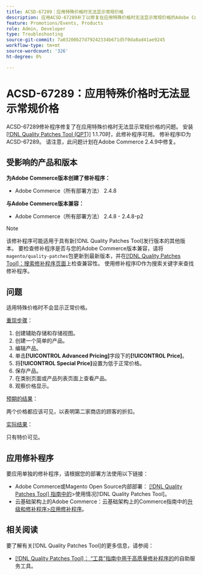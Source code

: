 ```yaml
---
title: ACSD-67289：应用特殊价格时无法显示常规价格
description: 应用ACSD-67289补丁以修复在应用特殊价格时无法显示常规价格的Adobe Commerce问题。
feature: Promotions/Events, Products
role: Admin, Developer
type: Troubleshooting
source-git-commit: 7a03200b27d79242334b671d5f0da8ad41ae9245
workflow-type: tm+mt
source-wordcount: '326'
ht-degree: 0%

---
```


# ACSD-67289：应用特殊价格时无法显示常规价格

ACSD-67289修补程序修复了在应用特殊价格时无法显示常规价格的问题。 安装[[!DNL Quality Patches Tool (QPT)]](/help/tools/quality-patches-tool/quality-patches-tool-to-self-serve-quality-patches.md) 1.1.70时，此修补程序可用。 修补程序ID为ACSD-67289。 请注意，此问题计划在Adobe Commerce 2.4.9中修复。

## 受影响的产品和版本

**为Adobe Commerce版本创建了修补程序：**

* Adobe Commerce（所有部署方法） 2.4.8

**与Adobe Commerce版本兼容：**

* Adobe Commerce（所有部署方法） 2.4.8 - 2.4.8-p2

>[!NOTE]
>
>该修补程序可能适用于具有新[!DNL Quality Patches Tool]发行版本的其他版本。 要检查修补程序是否与您的Adobe Commerce版本兼容，请将`magento/quality-patches`包更新到最新版本，并在[[!DNL Quality Patches Tool]：搜索修补程序页面](https://experienceleague.adobe.com/tools/commerce-quality-patches/index.html?lang=zh-Hans)上检查兼容性。 使用修补程序ID作为搜索关键字来查找修补程序。

## 问题

适用特殊价格时不会显示正常价格。

<u>重现步骤</u>：

1. 创建辅助存储和存储视图。
1. 创建一个简单的产品。
1. 编辑产品。
1. 单击&#x200B;**[!UICONTROL Advanced Pricing]**&#x200B;字段下的&#x200B;**[!UICONTROL Price]**。
1. 将&#x200B;**[!UICONTROL Special Price]**&#x200B;设置为低于正常价格。
1. 保存产品。
1. 在类别页面或产品列表页面上查看产品。
1. 观察价格显示。

<u>预期的结果</u>：

两个价格都应该可见，以表明第二家商店的顾客的折扣。

<u>实际结果</u>：

只有特价可见。

## 应用修补程序

要应用单独的修补程序，请根据您的部署方法使用以下链接：

* Adobe Commerce或Magento Open Source内部部署： [[!DNL Quality Patches Tool] 指南中的](/help/tools/quality-patches-tool/usage.md)>使用情况[!DNL Quality Patches Tool]。
* 云基础架构上的Adobe Commerce：云基础架构上的Commerce指南中的[升级和修补程序>应用修补程序](https://experienceleague.adobe.com/docs/commerce-cloud-service/user-guide/develop/upgrade/apply-patches.html?lang=zh-Hans)。

## 相关阅读

要了解有关[!DNL Quality Patches Tool]的更多信息，请参阅：

* [[!DNL Quality Patches Tool]： “工具”指南中用于高质量修补程序的](/help/tools/quality-patches-tool/quality-patches-tool-to-self-serve-quality-patches.md)的自助服务工具。
